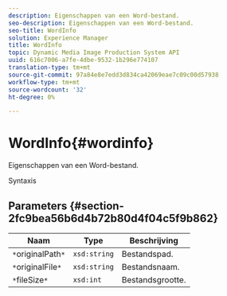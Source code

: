```yaml
---
description: Eigenschappen van een Word-bestand.
seo-description: Eigenschappen van een Word-bestand.
seo-title: WordInfo
solution: Experience Manager
title: WordInfo
topic: Dynamic Media Image Production System API
uuid: 616c7006-a7fe-4dbe-9532-1b296e774107
translation-type: tm+mt
source-git-commit: 97a84e8e7edd3d834ca42069eae7c09c00d57938
workflow-type: tm+mt
source-wordcount: '32'
ht-degree: 0%

---
```



# WordInfo{#wordinfo}

Eigenschappen van een Word-bestand.

Syntaxis

## Parameters {#section-2fc9bea56b6d4b72b80d4f04c5f9b862}

| Naam | Type | Beschrijving |
|---|---|---|
| `*`originalPath`*` | `xsd:string` | Bestandspad. |
| `*`originalFile`*` | `xsd:string` | Bestandsnaam. |
| `*`fileSize`*` | `xsd:int` | Bestandsgrootte. |


